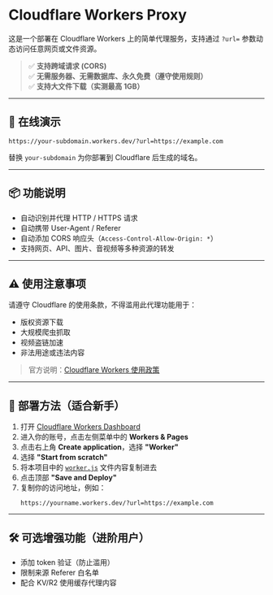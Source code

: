# Cloudflare Workers Proxy

这是一个部署在 Cloudflare Workers 上的简单代理服务，支持通过 `?url=` 参数动态访问任意网页或文件资源。

> ✅ **支持跨域请求 (CORS)**  
> ✅ **无需服务器、无需数据库、永久免费（遵守使用规则）**  
> ✅ **支持大文件下载（实测最高 1GB）**

---

## 🚀 在线演示

```
https://your-subdomain.workers.dev/?url=https://example.com
```

替换 `your-subdomain` 为你部署到 Cloudflare 后生成的域名。

---

## 📦 功能说明

- 自动识别并代理 HTTP / HTTPS 请求
- 自动携带 User-Agent / Referer
- 自动添加 CORS 响应头（`Access-Control-Allow-Origin: *`）
- 支持网页、API、图片、音视频等多种资源的转发

---

## ⚠️ 使用注意事项

请遵守 Cloudflare 的使用条款，不得滥用此代理功能用于：

- 版权资源下载
- 大规模爬虫抓取
- 视频盗链加速
- 非法用途或违法内容

> 官方说明：[Cloudflare Workers 使用政策](https://developers.cloudflare.com/fundamentals/reference/policies-compliance/)

---

## 🧩 部署方法（适合新手）

1. 打开 [Cloudflare Workers Dashboard](https://dash.cloudflare.com/)
2. 进入你的账号，点击左侧菜单中的 **Workers & Pages**
3. 点击右上角 **Create application**，选择 **"Worker"**
4. 选择 **"Start from scratch"**
5. 将本项目中的 [`worker.js`](./worker.js) 文件内容复制进去
6. 点击顶部 **"Save and Deploy"**
7. 复制你的访问地址，例如：  
   ```
   https://yourname.workers.dev/?url=https://example.com
   ```

---

## 🛠️ 可选增强功能（进阶用户）

- 添加 token 验证（防止滥用）
- 限制来源 Referer 白名单
- 配合 KV/R2 使用缓存代理内容
